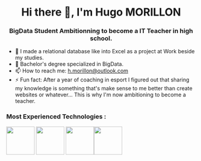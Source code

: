 # <div align="center">Hi there 👋, I'm Hugo MORILLON</div>

### <div align="center">BigData Student Ambitionning to become a IT Teacher in high school.</div>
 


- 🔭 I made a relational database like into Excel as a project at Work beside my studies.
- 🌱 Bachelor's degree specialized in BigData.
- 📫 How to reach me: h.morillon@outlook.com
- ⚡ Fun fact: After a year of coaching in esport I figured out that sharing my knowledge is something that's make sense to me better than create websites or whatever... This is why I'm now ambitioning to become a teacher.

### Most Experienced Technologies :
<img src="https://upload.wikimedia.org/wikipedia/commons/thumb/3/34/Microsoft_Office_Excel_%282019%E2%80%93present%29.svg/640px-Microsoft_Office_Excel_%282019%E2%80%93present%29.svg.png" height="75"/>
<img src="https://seeklogo.com/images/C/c-sharp-c-logo-02F17714BA-seeklogo.com.png" height="75"/>
<img src="https://www.python.org/static/img/python-logo.png" height="75"><img src="https://icons-for-free.com/iconfiles/png/512/development+logo+mysql+icon-1320184807686758112.png" height="75">
